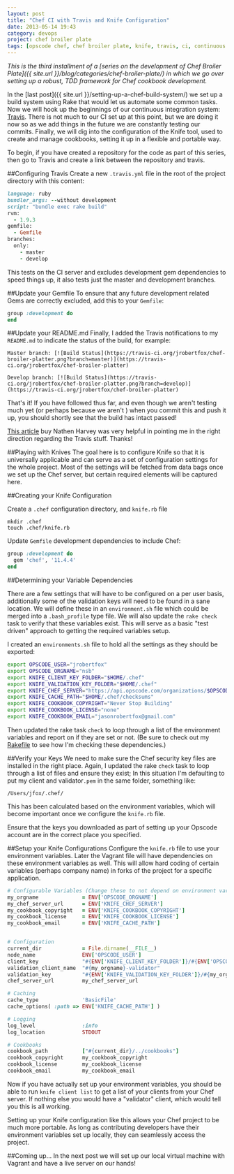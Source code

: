 ```yaml
---
layout: post
title: "Chef CI with Travis and Knife Configuration"
date: 2013-05-14 19:43
category: devops
project: chef broiler plate
tags: [opscode chef, chef broiler plate, knife, travis, ci, continuous integration]
---
```

*This is the third installment of a [series on the development of Chef Broiler Plate]({{ site.url }}/blog/categories/chef-broiler-plate/) in which we go over setting up a robust, TDD framework for Chef cookbook development.*

In the [last post]({{ site.url }}/setting-up-a-chef-build-system/) we set up a build system using Rake that would let us automate some common tasks. Now we will hook up the beginnings of our continuous integration system: [Travis](https://travis-ci.org/). There is not much to our CI set up at this point, but we are doing it now so as we add things in the future we are constantly testing our commits. Finally, we will dig into the configuration of the Knife tool, used to create and manage cookbooks, setting it up in a flexible and portable way.

To begin, if you have created a repository for the code as part of this series, then go to Travis and create a link between the repository and travis.

##Configuring Travis
Create a new `.travis.yml` file in the root of the project directory with this content:

```ruby
language: ruby
bundler_args: --without development
script: "bundle exec rake build"
rvm:
  - 1.9.3
gemfile:
  - Gemfile
branches:
  only:
    - master
    - develop
```

This tests on the CI server and excludes development gem dependencies to speed things up, it also tests just the master and development branches.

##Update your Gemfile
To ensure that any future development related Gems are correctly excluded, add this to your `Gemfile`:

```ruby
group :development do
end
```

##Update your README.md
Finally, I added the Travis notifications to my `README.md` to indicate the status of the build, for example:

```
Master branch: [![Build Status](https://travis-ci.org/jrobertfox/chef-broiler-platter.png?branch=master)](https://travis-ci.org/jrobertfox/chef-broiler-platter)

Develop branch: [![Build Status](https://travis-ci.org/jrobertfox/chef-broiler-platter.png?branch=develop)](https://travis-ci.org/jrobertfox/chef-broiler-platter)
```

That's it! If you have followed thus far, and even though we aren't testing much yet (or perhaps because we aren't
) when you commit this and push it up, you should shortly see that the build has intact passed!

[This article](http://technology.customink.com/blog/2012/06/04/mvt-foodcritic-and-travis-ci/) buy Nathen Harvey was very helpful in pointing me in the right direction regarding the Travis stuff. Thanks!

##Playing with Knives
The goal here is to configure Knife so that it is universally applicable and can serve as a set of configuration settings for the whole project. Most of the settings will be fetched from data bags once we set up the Chef server, but certain required elements will be captured here.


##Creating your Knife Configuration

Create a `.chef` configuration directory, and `knife.rb` file

    mkdir .chef
    touch .chef/knife.rb

Update `Gemfile` development dependencies to include Chef:

```ruby
group :development do
  gem 'chef', '11.4.4'
end
```

##Determining your Variable Dependencies

There are a few settings that will have to be configured on a per user basis, additionally some of the validation keys will need to be found in a sane location. We will define these in an `environment.sh` file which could be merged into a `.bash_profile` type file. We will also update the `rake check` task to verify that these variables exist. This will serve as a basic "test driven" approach to getting the required variables setup.

I created an `environments.sh` file to hold all the settings as they should be exported:

```bash
export OPSCODE_USER="jrobertfox"
export OPSCODE_ORGNAME="nsb"
export KNIFE_CLIENT_KEY_FOLDER="$HOME/.chef"
export KNIFE_VALIDATION_KEY_FOLDER="$HOME/.chef"
export KNIFE_CHEF_SERVER="https://api.opscode.com/organizations/$OPSCODE_ORGNAME"
export KNIFE_CACHE_PATH="$HOME/.chef/checksums"
export KNIFE_COOKBOOK_COPYRIGHT="Never Stop Building"
export KNIFE_COOKBOOK_LICENSE="none"
export KNIFE_COOKBOOK_EMAIL="jasonrobertfox@gmail.com"
```

Then updated the rake task `check` to loop through a list of the environment variables and report on if they are set or not. (Be sure to check out my [Rakefile](https://github.com/jasonrobertfox/chef-broiler-plate/blob/develop/Rakefile) to see how I'm checking these dependencies.)

##Verify your Keys
We need to make sure the Chef security key files are installed in the right place. Again, I updated the rake `check` task to loop through a list of files and ensure they exist; In this situation I'm defaulting to put my client and validator`.pem` in the same folder, something like:

    /Users/jfox/.chef/

This has been calculated based on the environment variables, which will become important once we configure the `knife.rb` file.

Ensure that the keys you downloaded as part of setting up your Opscode account are in the correct place you specified.

##Setup your Knife Configurations
Configure the `knife.rb` file to use your environment variables. Later the Vagrant file will have dependencies on these environment variables as well. This will allow hard coding of certain variables (perhaps company name) in forks of the project for a specific application.

```ruby
# Configurable Variables (Change these to not depend on environment variables!)
my_orgname              = ENV['OPSCODE_ORGNAME']
my_chef_server_url      = ENV['KNIFE_CHEF_SERVER']
my_cookbook_copyright   = ENV['KNIFE_COOKBOOK_COPYRIGHT']
my_cookbook_license     = ENV['KNIFE_COOKBOOK_LICENSE']
my_cookbook_email       = ENV['KNIFE_CACHE_PATH']


# Configuration
current_dir             = File.dirname(__FILE__)
node_name               ENV['OPSCODE_USER']
client_key              "#{ENV['KNIFE_CLIENT_KEY_FOLDER']}/#{ENV['OPSCODE_USER']}.pem"
validation_client_name  "#{my_orgname}-validator"
validation_key          "#{ENV['KNIFE_VALIDATION_KEY_FOLDER']}/#{my_orgname}-validator.pem"
chef_server_url         my_chef_server_url

# Caching
cache_type              'BasicFile'
cache_options( :path => ENV['KNIFE_CACHE_PATH'] )

# Logging
log_level               :info
log_location            STDOUT

# Cookbooks
cookbook_path           ["#{current_dir}/../cookbooks"]
cookbook_copyright      my_cookbook_copyright
cookbook_license        my_cookbook_license
cookbook_email          my_cookbook_email
```

Now if you have actually set up your environment variables, you should be able to run `knife client list` to get a list of your clients from your Chef server. If nothing else you would have a "validator" client, which would tell you this is all working.

Setting up your Knife configuration like this allows your Chef project to be much more portable. As long as contributing developers have their environment variables set up locally, they can seamlessly access the project.

##Coming up…
In the next post we will set up our local virtual machine with Vagrant and have a live server on our hands!


